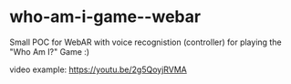 # who-am-i-game--webar
Small POC for WebAR with voice recognistion (controller) for playing the "Who Am I?" Game :)

video example: https://youtu.be/2g5QoyjRVMA